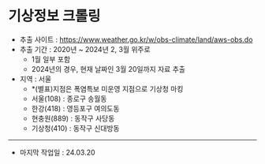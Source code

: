 # 기상정보 크롤링
* 추출 사이트 : https://www.weather.go.kr/w/obs-climate/land/aws-obs.do
* 추출 기간 : 2020년 ~ 2024년 2, 3월 위주로
  * 1월 일부 포함
  * 2024년의 경우, 현재 날짜인 3월 20일까지 자료 추출
* 지역 : 서울<br>
  * *(별표)지점은 폭염특보 미운영 지점으로 기상청 마킹
  * 서울(108) : 종로구 송월동
  * 한강(418) : 영등포구 여의도동
  * 현충원(889) : 동작구 사당동
  * 기상청(410) : 동작구 신대방동
-----
* 마지막 작업일 : 24.03.20
